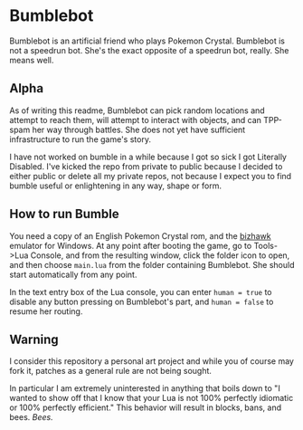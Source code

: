 # Bumblebot

Bumblebot is an artificial friend who plays Pokemon Crystal. Bumblebot is not a speedrun bot. She's the exact opposite
of a speedrun bot, really. She means well.

## Alpha

As of writing this readme, Bumblebot can pick random locations and attempt to reach them, will attempt to interact with
objects, and can TPP-spam her way through battles.
She does not yet have sufficient infrastructure to run the game's story.

I have not worked on bumble in a while because I got so sick I got Literally Disabled. I've kicked the repo from private to public because I decided to either public or delete all my private repos, not because I expect you to find bumble useful or enlightening in any way, shape or form.

## How to run Bumble

You need a copy of an English Pokemon Crystal rom, and the [bizhawk](http://tasvideos.org/BizHawk.html) emulator for Windows.
At any point after booting the game, go to Tools->Lua Console, and from the resulting window, click the folder icon to open,
and then choose `main.lua` from the folder containing Bumblebot. She should start automatically from any point.

In the text entry box of the Lua console, you can enter `human = true` to disable any button pressing on Bumblebot's part,
and `human = false` to resume her routing.

## Warning

I consider this repository a personal art project and while you of course may fork it, patches as a general rule are not
being sought.

In particular I am extremely uninterested in anything that boils down to "I wanted to show off that I know that your Lua
is not 100% perfectly idiomatic or 100% perfectly efficient." This behavior will result in blocks, bans, and bees. _Bees._
